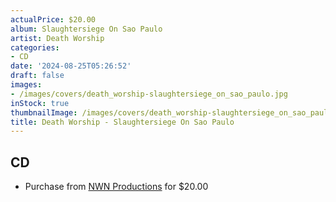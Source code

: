 ```yaml
---
actualPrice: $20.00
album: Slaughtersiege On Sao Paulo
artist: Death Worship
categories:
- CD
date: '2024-08-25T05:26:52'
draft: false
images:
- /images/covers/death_worship-slaughtersiege_on_sao_paulo.jpg
inStock: true
thumbnailImage: /images/covers/death_worship-slaughtersiege_on_sao_paulo-thumb.jpg
title: Death Worship - Slaughtersiege On Sao Paulo
---
```


## CD
* Purchase from [NWN Productions](http://shop.nwnprod.com/index.php?route=product/product&path=93&product_id=54952&sort=pd.name&order=ASC) for $20.00
